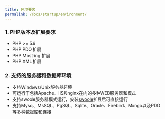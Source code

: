 ```yaml
---
title: 环境要求
permalink: /docs/startup/environment/
---
```



### 1. PHP版本及扩展要求
- PHP >= 5.6
- PHP PDO 扩展
- PHP Mbstring 扩展
- PHP XML 扩展

### 2. 支持的服务器和数据库环境
 - 支持Windows/Unix服务器环境
 - 可运行于包括Apache、IIS和nginx在内的多种WEB服务器和模式
 - 支持swoole服务器模式运行，安装[swoole](http://www.swoole.com/)扩展后可直接运行
 - 支持Mysql、MsSQL、PgSQL、Sqlite、Oracle、Firebird、Mongo以及PDO等多种数据库和连接
 
 